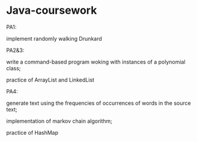 Java-coursework
===============

PA1: 

implement randomly walking Drunkard

PA2&3: 

write a command-based program woking with instances of a polynomial class; 

practice of ArrayList and LinkedList

PA4: 

generate text using the frequencies of occurrences of words in the source text; 

implementation of markov chain algorithm; 

practice of HashMap
